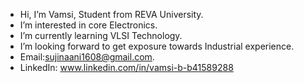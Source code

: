 -  Hi, I’m Vamsi, Student from REVA University.
-  I’m interested in core Electronics.
-  I’m currently learning VLSI Technology.
-  I’m looking forward to get exposure towards Industrial experience. 
-   Email:sujinaani1608@gmail.com.
-   LinkedIn: www.linkedin.com/in/vamsi-b-b41589288

